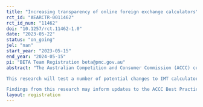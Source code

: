 ```yaml
---
title: "Increasing transparency of online foreign exchange calculators"
rct_id: "AEARCTR-0011462"
rct_id_num: "11462"
doi: "10.1257/rct.11462-1.0"
date: "2023-05-22"
status: "on_going"
jel: "nan"
start_year: "2023-05-15"
end_year: "2024-05-15"
pi: "BETA Team Registration beta@pmc.gov.au"
abstract: "The Australian Competition and Consumer Commission (ACCC) currently has a Best Practice Guide for International Money Transfer (IMT) calculators. However, evidence suggests that online calculators may still be confusing for users. 
This research will test a number of potential changes to IMT calculators. These changes are designed to improve the communication of fees and exchange rate margins with users. These changes should allow consumers to directly compare IMT services with each other, which will improve competition and ultimately improve value to consumers. 
Findings from this research may inform updates to the ACCC Best Practice Guide."
layout: registration
---
```


